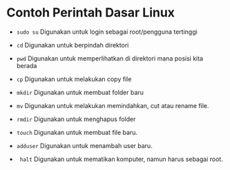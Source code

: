 # Contoh Perintah Dasar Linux

- `sudo su`
Digunakan untuk login sebagai root/pengguna tertinggi

- `cd`
Digunakan untuk berpindah direktori

- `pwd`
Digunakan untuk memperlihatkan di direktori mana posisi kita berada 

- `cp`
Digunakan untuk melakukan copy file

- `mkdir`
Digunakan untuk membuat folder baru

- `mv`
Digunakan untuk melakukan memindahkan, cut atau rename file.

- `rmdir`
Digunakan untuk menghapus folder

- `touch`
Digunakan untuk membuat file baru.

- `adduser`
Digunakan untuk menambah user baru.

- ` halt`
Digunakan untuk mematikan komputer, namun harus sebagai root.

